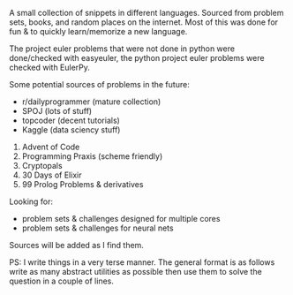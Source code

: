 
A small collection of snippets in different languages. Sourced from problem sets, books, and random places on the internet. Most of this was done for fun & to quickly learn/memorize a new language.

The project euler problems that were not done in python were done/checked with easyeuler, the python project euler problems were checked with EulerPy.

Some potential sources of problems in the future:

* r/dailyprogrammer (mature collection)
* SPOJ (lots of stuff)
* topcoder (decent tutorials)
* Kaggle (data sciency stuff)

1. Advent of Code
2. Programming Praxis (scheme friendly)
3. Cryptopals
4. 30 Days of Elixir
5. 99 Prolog Problems & derivatives

Looking for:
* problem sets & challenges designed for multiple cores
* problem sets & challenges for neural nets

Sources will be added as I find them.

PS: I write things in a very terse manner. The general format is as follows write as many abstract utilities as possible then use them to solve the question in a couple of lines.
